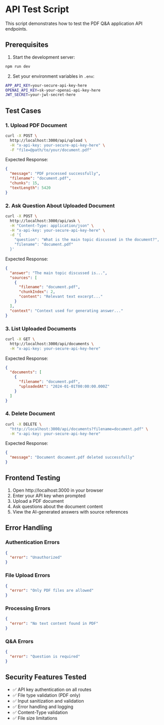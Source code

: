 # API Test Script

This script demonstrates how to test the PDF Q&A application API endpoints.

## Prerequisites

1. Start the development server:
```bash
npm run dev
```

2. Set your environment variables in `.env`:
```bash
APP_API_KEY=your-secure-api-key-here
OPENAI_API_KEY=sk-your-openai-api-key-here
JWT_SECRET=your-jwt-secret-here
```

## Test Cases

### 1. Upload PDF Document

```bash
curl -X POST \
  http://localhost:3000/api/upload \
  -H "x-api-key: your-secure-api-key-here" \
  -F "file=@path/to/your/document.pdf"
```

Expected Response:
```json
{
  "message": "PDF processed successfully",
  "filename": "document.pdf",
  "chunks": 15,
  "textLength": 5420
}
```

### 2. Ask Question About Uploaded Document

```bash
curl -X POST \
  http://localhost:3000/api/ask \
  -H "Content-Type: application/json" \
  -H "x-api-key: your-secure-api-key-here" \
  -d '{
    "question": "What is the main topic discussed in the document?",
    "filename": "document.pdf"
  }'
```

Expected Response:
```json
{
  "answer": "The main topic discussed is...",
  "sources": [
    {
      "filename": "document.pdf",
      "chunkIndex": 2,
      "content": "Relevant text excerpt..."
    }
  ],
  "context": "Context used for generating answer..."
}
```

### 3. List Uploaded Documents

```bash
curl -X GET \
  http://localhost:3000/api/documents \
  -H "x-api-key: your-secure-api-key-here"
```

Expected Response:
```json
{
  "documents": [
    {
      "filename": "document.pdf",
      "uploadedAt": "2024-01-01T00:00:00.000Z"
    }
  ]
}
```

### 4. Delete Document

```bash
curl -X DELETE \
  "http://localhost:3000/api/documents?filename=document.pdf" \
  -H "x-api-key: your-secure-api-key-here"
```

Expected Response:
```json
{
  "message": "Document document.pdf deleted successfully"
}
```

## Frontend Testing

1. Open http://localhost:3000 in your browser
2. Enter your API key when prompted
3. Upload a PDF document
4. Ask questions about the document content
5. View the AI-generated answers with source references

## Error Handling

### Authentication Errors
```json
{
  "error": "Unauthorized"
}
```

### File Upload Errors
```json
{
  "error": "Only PDF files are allowed"
}
```

### Processing Errors
```json
{
  "error": "No text content found in PDF"
}
```

### Q&A Errors
```json
{
  "error": "Question is required"
}
```

## Security Features Tested

- ✅ API key authentication on all routes
- ✅ File type validation (PDF only)
- ✅ Input sanitization and validation
- ✅ Error handling and logging
- ✅ Content-Type validation
- ✅ File size limitations
